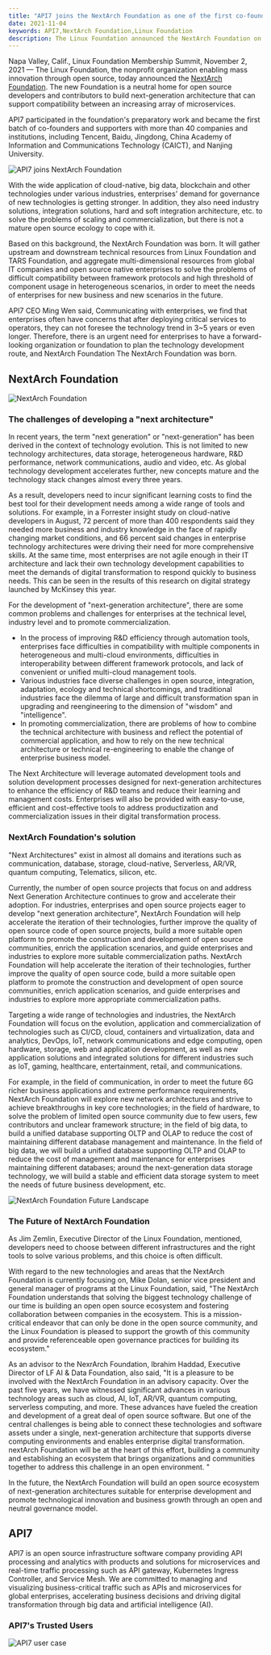 ```yaml
---
title: "API7 joins the NextArch Foundation as one of the first co-founders"
date: 2021-11-04
keywords: API7,NextArch Foundation,Linux Foundation
description: The Linux Foundation announced the NextArch Foundation on November 3rd, 2021. API7 joins the NextArch Foundation as one of the first co-founders
---
```


Napa Valley, Calif., Linux Foundation Membership Summit, November 2, 2021 — The Linux Foundation, the nonprofit organization enabling mass innovation through open source, today announced the [NextArch Foundation](http://nextarch.io). The new Foundation is a neutral home for open source developers and contributors to build next-generation architecture that can support compatibility between an increasing array of microservices. 

API7 participated in the foundation's preparatory work and became the first batch of co-founders and supporters with more than 40 companies and institutions, including Tencent, Baidu, Jingdong, China Academy of Information and Communications Technology (CAICT), and Nanjing University.

![API7 joins NextArch Foundation](https://static.apiseven.com/202108/1635995464300-76eaf84a-9a07-4fff-b455-f7dca8575a05.jpeg)

With the wide application of cloud-native, big data, blockchain and other technologies under various  industries, enterprises' demand for governance of new technologies is getting stronger. In addition, they also need industry solutions, integration solutions, hard and soft integration architecture, etc. to solve the problems of scaling and commercialization, but there is not a mature open source ecology to cope with it.

Based on this background, the NextArch Foundation was born. It will gather upstream and downstream technical resources from Linux Foundation and TARS Foundation, and aggregate multi-dimensional resources from global IT companies and open source native enterprises to solve the problems of difficult compatibility between framework protocols and high threshold of component usage in heterogeneous scenarios, in order to meet the needs of enterprises for new business and new scenarios in the future. 

API7 CEO Ming Wen said, Communicating with enterprises, we find that enterprises often have concerns that after deploying critical services to operators, they can not foresee the technology trend in 3~5 years or even longer. Therefore, there is an urgent need for enterprises to have a forward-looking organization or foundation to plan the technology development route, and NextArch Foundation The NextArch Foundation was born.

## NextArch Foundation

![NextArch Foundation](https://static.apiseven.com/202108/1636083686096-7a393312-4ae9-4e6f-bbb9-af09ae4fda81.png)

### The challenges of developing a "next architecture"

In recent years, the term "next generation" or "next-generation" has been derived in the context of technology evolution. This is not limited to new technology architectures, data storage, heterogeneous hardware, R&D performance, network communications, audio and video, etc. As global technology development accelerates further, new concepts mature and the technology stack changes almost every three years.

As a result, developers need to incur significant learning costs to find the best tool for their development needs among a wide range of tools and solutions. For example, in a Forrester insight study on cloud-native developers in August, 72 percent of more than 400 respondents said they needed more business and industry knowledge in the face of rapidly changing market conditions, and 66 percent said changes in enterprise technology architectures were driving their need for more comprehensive skills. At the same time, most enterprises are not agile enough in their IT architecture and lack their own technology development capabilities to meet the demands of digital transformation to respond quickly to business needs. This can be seen in the results of this research on digital strategy launched by McKinsey this year.

For the development of "next-generation architecture", there are some common problems and challenges for enterprises at the technical level, industry level and to promote commercialization.

- In the process of improving R&D efficiency through automation tools, enterprises face difficulties in compatibility with multiple components in heterogeneous and multi-cloud environments, difficulties in interoperability between different framework protocols, and lack of convenient or unified multi-cloud management tools.
- Various industries face diverse challenges in open source, integration, adaptation, ecology and technical shortcomings, and traditional industries face the dilemma of large and difficult transformation span in upgrading and reengineering to the dimension of "wisdom" and "intelligence".
- In promoting commercialization, there are problems of how to combine the technical architecture with business and reflect the potential of commercial application, and how to rely on the new technical architecture or technical re-engineering to enable the change of enterprise business model.

The Next  Architecture will leverage automated development tools and solution development processes designed for next-generation architectures to enhance the efficiency of R&D teams and reduce their learning and management costs. Enterprises will also be provided with easy-to-use, efficient and cost-effective tools to address productization and commercialization issues in their digital transformation process.

### NextArch Foundation's solution

"Next Architectures" exist in almost all domains and iterations such as communication, database, storage, cloud-native, Serverless, AR/VR, quantum computing, Telematics, silicon, etc.

Currently, the number of open source projects that focus on and address Next Generation Architecture continues to grow and accelerate their adoption. For industries, enterprises and open source projects eager to develop "next generation architecture", NextArch Foundation will help accelerate the iteration of their technologies, further improve the quality of open source code of open source projects, build a more suitable open platform to promote the construction and development of open source communities, enrich the application scenarios, and guide enterprises and industries to explore more suitable commercialization paths. NextArch Foundation will help accelerate the iteration of their technologies, further improve the quality of open source code, build a more suitable open platform to promote the construction and development of open source communities, enrich application scenarios, and guide enterprises and industries to explore more appropriate commercialization paths.

Targeting a wide range of technologies and industries, the NextArch Foundation will focus on the evolution, application and commercialization of technologies such as CI/CD, cloud, containers and virtualization, data and analytics, DevOps, IoT, network communications and edge computing, open hardware, storage, web and application development, as well as new application solutions and integrated solutions for different industries such as IoT, gaming, healthcare, entertainment, retail, and communications.

For example, in the field of communication, in order to meet the future 6G richer business applications and extreme performance requirements, NextArch Foundation will explore new network architectures and strive to achieve breakthroughs in key core technologies; in the field of hardware, to solve the problem of limited open source community due to few users, few contributors and unclear framework structure; in the field of big data, to build a unified database supporting OLTP and OLAP to reduce the cost of maintaining different database management and maintenance. In the field of big data, we will build a unified database supporting OLTP and OLAP to reduce the cost of management and maintenance for enterprises maintaining different databases; around the next-generation data storage technology, we will build a stable and efficient data storage system to meet the needs of future business development, etc.

![NextArch Foundation Future Landscape](https://static.apiseven.com/202108/1636083792555-9193c8e7-b33a-431c-bdfd-4ef492bc10f6.png)

### The Future of NextArch Foundation

As Jim Zemlin, Executive Director of the Linux Foundation, mentioned, developers need to choose between different infrastructures and the right tools to solve various problems, and this choice is often difficult.

With regard to the new technologies and areas that the NextArch Foundation is currently focusing on, Mike Dolan, senior vice president and general manager of programs at the Linux Foundation, said, "The NextArch Foundation understands that solving the biggest technology challenge of our time is building an open open source ecosystem and fostering collaboration between companies in the ecosystem. This is a mission-critical endeavor that can only be done in the open source community, and the Linux Foundation is pleased to support the growth of this community and provide referenceable open governance practices for building its ecosystem."

As an advisor to the NexrArch Foundation, Ibrahim Haddad, Executive Director of LF AI & Data Foundation, also said, "It is a pleasure to be involved with the NextArch Foundation in an advisory capacity. Over the past five years, we have witnessed significant advances in various technology areas such as cloud, AI, IoT, AR/VR, quantum computing, serverless computing, and more. These advances have fueled the creation and development of a great deal of open source software. But one of the central challenges is being able to connect these technologies and software assets under a single, next-generation architecture that supports diverse computing environments and enables enterprise digital transformation. nextArch Foundation will be at the heart of this effort, building a community and establishing an ecosystem that brings organizations and communities together to address this challenge in an open environment. "

In the future, the NextArch Foundation will build an open source ecosystem of next-generation architectures suitable for enterprise development and promote technological innovation and business growth through an open and neutral governance model.

## API7

API7 is an open source infrastructure software company providing API processing and analytics with products and solutions for microservices and real-time traffic processing such as API gateway, Kubernetes Ingress Controller, and Service Mesh. We are committed to managing and visualizing business-critical traffic such as APIs and microservices for global enterprises, accelerating business decisions and driving digital transformation through big data and artificial intelligence (AI).

### API7's Trusted Users

![API7 user case](https://static.apiseven.com/202108/1635995609736-116835db-6219-48e4-95a5-515989a618da.png)
